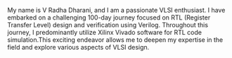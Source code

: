 My name is V Radha Dharani, and I am a passionate VLSI enthusiast. I have embarked on a challenging 100-day journey focused on RTL (Register Transfer Level) design and verification using Verilog. Throughout this journey, I predominantly utilize Xilinx Vivado software for RTL code simulation.This exciting endeavor allows me to deepen my expertise in the field and explore various aspects of VLSI design.
